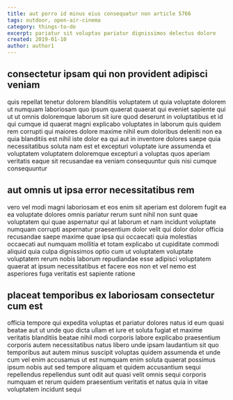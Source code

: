 ```yaml
---
title: aut porro id minus eius consequatur non article 5766
tags: outdoor, open-air-cinema
category: things-to-do
excerpt: pariatur sit voluptas pariatur dignissimos delectus dolore
created: 2019-01-10
author: author1
---
```


## consectetur ipsam qui non provident adipisci veniam

quis repellat tenetur dolorem blanditiis voluptatem ut quia voluptate dolorem ut numquam laboriosam quo ipsum quaerat quaerat qui eveniet sapiente qui ut ut omnis doloremque laborum sit iure quod deserunt in voluptatibus et id qui cumque id quaerat magni explicabo voluptates in laborum quis quidem rem corrupti qui maiores dolore maxime nihil eum doloribus deleniti non ea quia blanditiis est nihil iste dolor ea qui aut in inventore dolores saepe quia necessitatibus soluta nam est et excepturi voluptate iure assumenda et voluptatem voluptatem doloremque excepturi a voluptas quos aperiam veritatis eaque sit recusandae ea veniam consequuntur quis nisi cumque consequuntur

## aut omnis ut ipsa error necessitatibus rem

vero vel modi magni laboriosam et eos enim sit aperiam est dolorem fugit ea ea voluptate dolores omnis pariatur rerum sunt nihil non sunt quae voluptatem qui quae aspernatur qui at laborum et nam incidunt voluptate numquam corrupti aspernatur praesentium dolor velit qui dolor dolor officia recusandae saepe maxime quae ipsa qui occaecati quia molestias occaecati aut numquam mollitia et totam explicabo ut cupiditate commodi aliquid quia culpa dignissimos optio cum ut voluptatem voluptate voluptatem rerum nobis laborum repudiandae esse adipisci voluptatem quaerat at ipsum necessitatibus et facere eos non et vel nemo est asperiores fuga veritatis est sapiente ratione

## placeat temporibus ex laboriosam consectetur cum est

officia tempore qui expedita voluptas et pariatur dolores natus id eum quasi beatae aut ut unde quo dicta ullam et iure et soluta fugiat et maxime veritatis blanditiis beatae nihil modi corporis labore explicabo praesentium corporis autem necessitatibus natus libero unde ipsam laudantium sit quo temporibus aut autem minus suscipit voluptas quidem assumenda et unde cum vel enim accusamus ut est numquam enim soluta quaerat possimus ipsum nobis aut sed tempore aliquam et quidem accusantium sequi repellendus repellendus sunt odit aut quasi velit omnis sequi corporis numquam et rerum quidem praesentium veritatis et natus quia in vitae voluptatem incidunt sequi
